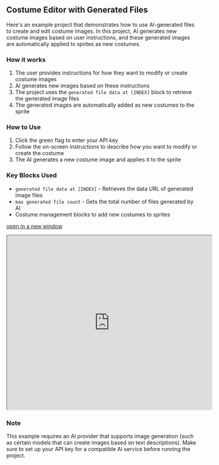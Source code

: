 ## Costume Editor with Generated Files

Here's an example project that demonstrates how to use AI-generated files to create and edit costume images.
In this project, AI generates new costume images based on user instructions, and these generated images are automatically applied to sprites as new costumes.

### How it works

1. The user provides instructions for how they want to modify or create costume images
2. AI generates new images based on these instructions
3. The project uses the `generated file data at [INDEX]` block to retrieve the generated image files
4. The generated images are automatically added as new costumes to the sprite

### How to Use

1. Click the green flag to enter your API key
2. Follow the on-screen instructions to describe how you want to modify or create the costume
3. The AI generates a new costume image and applies it to the sprite

### Key Blocks Used

- `generated file data at [INDEX]` - Retrieves the data URL of generated image files
- `max generated file count` - Gets the total number of files generated by AI
- Costume management blocks to add new costumes to sprites

[open in a new window](https://xcratch.github.io/editor#https://yokobond.github.io/xcx-gai/docs/gai-costume_editor.sb3)

<iframe src="https://xcratch.github.io/editor/player#https://yokobond.github.io/xcx-gai/docs/gai-costume_editor.sb3" width="540px" height="460px"></iframe>

### Note

This example requires an AI provider that supports image generation (such as certain models that can create images based on text descriptions). Make sure to set up your API key for a compatible AI service before running the project.
